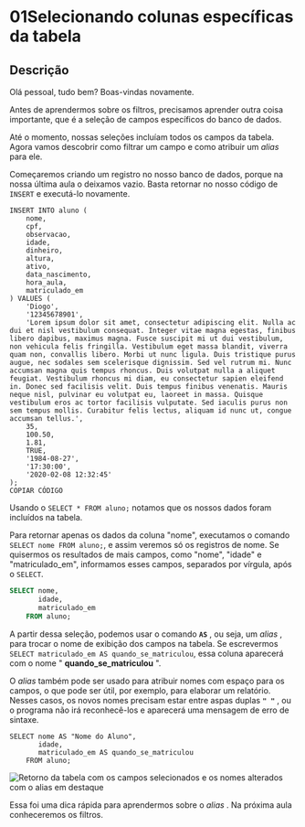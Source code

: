 # 01**Selecionando colunas específicas da tabela**

## Descrição

Olá pessoal, tudo bem? Boas-vindas novamente.

Antes de aprendermos sobre os filtros, precisamos aprender outra coisa importante, que é a seleção de campos específicos do banco de dados.

Até o momento, nossas seleções incluíam todos os campos da tabela. Agora vamos descobrir como filtrar um campo e como atribuir um *alias* para ele.

Começaremos criando um registro no nosso banco de dados, porque na nossa última aula o deixamos vazio. Basta retornar no nosso código de `INSERT` e executá-lo novamente.

```vbnet
INSERT INTO aluno (
    nome,
    cpf,
    observacao,
    idade,
    dinheiro,
    altura,
    ativo,
    data_nascimento,
    hora_aula,
    matriculado_em
) VALUES (
    'Diogo',
    '12345678901',
    'Lorem ipsum dolor sit amet, consectetur adipiscing elit. Nulla ac dui et nisl vestibulum consequat. Integer vitae magna egestas, finibus libero dapibus, maximus magna. Fusce suscipit mi ut dui vestibulum, non vehicula felis fringilla. Vestibulum eget massa blandit, viverra quam non, convallis libero. Morbi ut nunc ligula. Duis tristique purus augue, nec sodales sem scelerisque dignissim. Sed vel rutrum mi. Nunc accumsan magna quis tempus rhoncus. Duis volutpat nulla a aliquet feugiat. Vestibulum rhoncus mi diam, eu consectetur sapien eleifend in. Donec sed facilisis velit. Duis tempus finibus venenatis. Mauris neque nisl, pulvinar eu volutpat eu, laoreet in massa. Quisque vestibulum eros ac tortor facilisis vulputate. Sed iaculis purus non sem tempus mollis. Curabitur felis lectus, aliquam id nunc ut, congue accumsan tellus.',
    35,
    100.50,
    1.81,
    TRUE,
    '1984-08-27',
    '17:30:00',
    '2020-02-08 12:32:45'
);
COPIAR CÓDIGO
```

Usando o `SELECT * FROM aluno;` notamos que os nossos dados foram incluídos na tabela.

Para retornar apenas os dados da coluna "nome", executamos o comando `SELECT nome FROM aluno;`, e assim veremos só os registros de nome. Se quisermos os resultados de mais campos, como "nome", "idade" e "matriculado_em", informamos esses campos, separados por vírgula, após o `SELECT`.

```sql
SELECT nome,
       idade,
       matriculado_em
    FROM aluno;
```

A partir dessa seleção, podemos usar o comando  **`AS`** , ou seja, um  *alias* , para trocar o nome de exibição dos campos na tabela. Se escrevermos `SELECT matriculado_em AS quando_se_matriculou`, essa coluna aparecerá com o nome " **quando_se_matriculou** ".

O *alias* também pode ser usado para atribuir nomes com espaço para os campos, o que pode ser útil, por exemplo, para elaborar um relatório. Nesses casos, os novos nomes precisam estar entre aspas duplas  **`" "`** , ou o programa não irá reconhecê-los e aparecerá uma mensagem de erro de sintaxe.

```vbnet
SELECT nome AS "Nome do Aluno",
       idade,
       matriculado_em AS quando_se_matriculou
    FROM aluno;
```

![Retorno da tabela com os campos selecionados e os nomes alterados com o alias em destaque](https://caelum-online-public.s3.amazonaws.com/1659-postgreSQL-Primeiros-passos-com-SQL/Transcri%C3%A7%C3%A3o/Aula+3/Imagens/alterando_nome_com_as.png)

Essa foi uma dica rápida para aprendermos sobre o  *alias* . Na próxima aula conheceremos os filtros.
